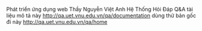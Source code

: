 Phát triển ứng dụng web 
Thầy Nguyễn Việt Anh
Hệ Thống Hỏi Đáp Q&A
tài liệu mô tả này
http://qa.uet.vnu.edu.vn/qa/documentation
dùng thử bản gốc đi này
http://qa.uet.vnu.edu.vn/qa/home
